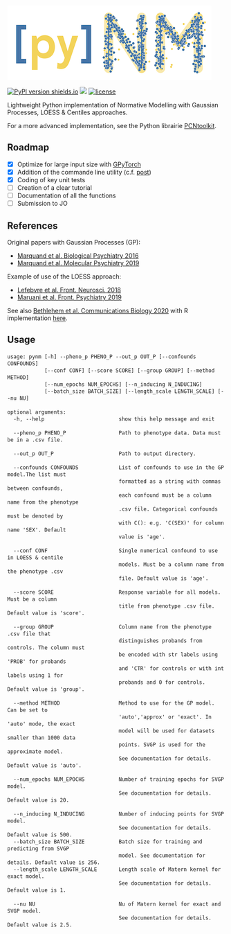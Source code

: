 ![PyNM Logo](pynm_logo.png)

[![PyPI version shields.io](https://img.shields.io/pypi/v/pynm.svg)](https://pypi.org/project/pynm/) <a href="https://travis-ci.org/ppsp-team/pynm"><img src="https://travis-ci.org/ppsp-team/pynm.svg?branch=master"></a> [![license](https://img.shields.io/badge/License-BSD%203--Clause-blue.svg)](https://opensource.org/licenses/BSD-3-Clause)

Lightweight Python implementation of Normative Modelling with Gaussian Processes, LOESS & Centiles approaches.

For a more advanced implementation, see the Python librairie [PCNtoolkit](https://github.com/amarquand/PCNtoolkit).

## Roadmap

- [x] Optimize for large input size with [GPyTorch](https://gpytorch.ai/)
- [x] Addition of the commande line utility (c.f. [post](https://gehrcke.de/2014/02/distributing-a-python-command-line-application/))
- [x] Coding of key unit tests
- [ ] Creation of a clear tutorial
- [ ] Documentation of all the functions
- [ ] Submission to JO

## References

Original papers with Gaussian Processes (GP):
- [Marquand et al. Biological Psychiatry 2016](https://www.sciencedirect.com/science/article/pii/S0006322316000020)
- [Marquand et al. Molecular Psychiatry 2019](https://www.nature.com/articles/s41380-019-0441-1)

Example of use of the LOESS approach:
- [Lefebvre et al. Front. Neurosci. 2018](https://www.frontiersin.org/articles/10.3389/fnins.2018.00662/full)
- [Maruani et al. Front. Psychiatry 2019](https://www.frontiersin.org/articles/10.3389/fpsyt.2019.00011/full)

See also [Bethlehem et al. Communications Biology 2020](https://www.nature.com/articles/s42003-020-01212-9) with R implementation [here](https://github.com/rb643/Normative_modeling).

## Usage
```
usage: pynm [-h] --pheno_p PHENO_P --out_p OUT_P [--confounds CONFOUNDS]
            [--conf CONF] [--score SCORE] [--group GROUP] [--method METHOD]
            [--num_epochs NUM_EPOCHS] [--n_inducing N_INDUCING]
            [--batch_size BATCH_SIZE] [--length_scale LENGTH_SCALE] [--nu NU]

optional arguments:
  -h, --help                        show this help message and exit
  
  --pheno_p PHENO_P                 Path to phenotype data. Data must be in a .csv file.
  
  --out_p OUT_P                     Path to output directory.
  
  --confounds CONFOUNDS             List of confounds to use in the GP model.The list must
                                    formatted as a string with commas between confounds,
                                    each confound must be a column name from the phenotype
                                    .csv file. Categorical confounds must be denoted by
                                    with C(): e.g. 'C(SEX)' for column name 'SEX'. Default
                                    value is 'age'.
                                    
  --conf CONF                       Single numerical confound to use in LOESS & centile
                                    models. Must be a column name from the phenotype .csv
                                    file. Default value is 'age'.
                                    
  --score SCORE                     Response variable for all models. Must be a column
                                    title from phenotype .csv file. Default value is 'score'.
                                    
  --group GROUP                     Column name from the phenotype .csv file that
                                    distinguishes probands from controls. The column must
                                    be encoded with str labels using 'PROB' for probands
                                    and 'CTR' for controls or with int labels using 1 for
                                    probands and 0 for controls. Default value is 'group'.
                                    
  --method METHOD                   Method to use for the GP model. Can be set to
                                    'auto','approx' or 'exact'. In 'auto' mode, the exact
                                    model will be used for datasets smaller than 1000 data
                                    points. SVGP is used for the approximate model. 
                                    See documentation for details. Default value is 'auto'.
                                    
  --num_epochs NUM_EPOCHS           Number of training epochs for SVGP model. 
                                    See documentation for details. Default value is 20.
                                    
  --n_inducing N_INDUCING           Number of inducing points for SVGP model. 
                                    See documentation for details. Default value is 500.
  --batch_size BATCH_SIZE           Batch size for training and predicting from SVGP
                                    model. See documentation for details. Default value is 256.
  --length_scale LENGTH_SCALE       Length scale of Matern kernel for exact model. 
                                    See documentation for details. Default value is 1.
                                    
  --nu NU                           Nu of Matern kernel for exact and SVGP model. 
                                    See documentation for details. Default value is 2.5.
```
